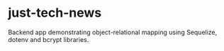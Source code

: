 # just-tech-news
Backend app demonstrating object-relational mapping using Sequelize, dotenv and bcrypt libraries. 
